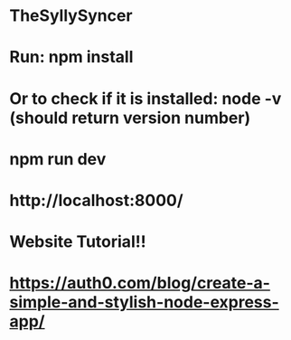 # TheSyllySyncer

# Run: npm install 

# Or to check if it is installed: node -v (should return version number)

# npm run dev
# http://localhost:8000/

# Website Tutorial!! 
# https://auth0.com/blog/create-a-simple-and-stylish-node-express-app/